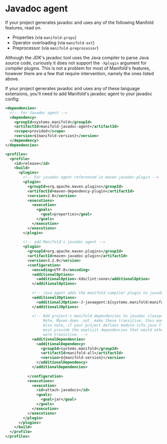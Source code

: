 # Javadoc agent

If your project generates javadoc and uses any of the following Manifold features, read on.

* Properties (via `manifold-props`)
* Operator overloading (via `manifold-ext`)
* Preprocessor (via `manifold-preprocessor`)

Although the JDK's javadoc tool uses the Java compiler to parse Java source code, curiously it does not support the `-Xplugin`
argument for compiler plugins. This is not a problem for most of Manifold's features, however there are a few that
require intervention, namely the ones listed above.

If your project generates javadoc and uses any of these language extensions, you'll need to add Manifold's javadoc agent
to your javadoc config:
```xml
<dependencies>
  <!-- For Javadoc agent -->
  <dependency>
    <groupId>systems.manifold</groupId>
    <artifactId>manifold-javadoc-agent</artifactId>
    <scope>provided</scope>
    <version>${manifold-version}</version>
  </dependency>
</dependencies>

<profiles>
  <profile>
    <id>release</id>
    <build>
      <plugins>
        <!-- For javadoc agent referenced in maven-javadoc-plugin -->
        <plugin>
          <groupId>org.apache.maven.plugins</groupId>
          <artifactId>maven-dependency-plugin</artifactId>
          <version>2.8</version>
          <executions>
            <execution>
              <goals>
                <goal>properties</goal>
              </goals>
            </execution>
          </executions>
        </plugin>
        
        <!-- add Manifold's javadoc agent -->
        <plugin>
          <groupId>org.apache.maven.plugins</groupId>
          <artifactId>maven-javadoc-plugin</artifactId>
          <version>3.2.0</version>
          <configuration>
            <encoding>UTF-8</encoding>
            <additionalOptions>
              <additionalOption>-Xdoclint:none</additionalOption>
            </additionalOptions>
            
            <!-- java agent adds the manifold compiler plugin to javadoc's compiler -->
            <additionalJOptions>
              <additionalJOption>-J-javaagent:${systems.manifold:manifold-javadoc-agent:jar}</additionalJOption>
            </additionalJOptions>
    
            <!-- Add project's manifold dependencies to javadoc classpath. 
                 Note, Maven does _not_ make these transitive, thus manifold-all is a convenience here, ymmv. 
                 Also note, if your project defines module-info.java files, you _cannot_ use manifold-all, instead you
                 must provide the explicit dependencies that would otherwise be implied if additionalDependencies
                 were transitive. -->
            <additionalDependencies>
              <additionalDependency>
                <groupId>systems.manifold</groupId>
                <artifactId>manifold-all</artifactId>
                <version>${manifold-version}</version>
              </additionalDependency>
            </additionalDependencies>
              
          </configuration>
          <executions>
            <execution>
              <id>attach-javadocs</id>
              <goals>
                <goal>jar</goal>
              </goals>
            </execution>
          </executions>
        </plugin>
      </plugins>
    </build>
  </profile>
</profiles>
```
